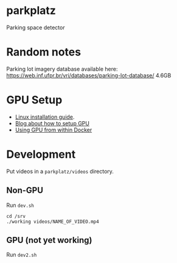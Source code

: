# parkplatz
Parking space detector

# Random notes

Parking lot imagery database available here: https://web.inf.ufpr.br/vri/databases/parking-lot-database/
4.6GB

# GPU Setup

- [Linux installation guide](https://docs.nvidia.com/cuda/cuda-installation-guide-linux/index.html#abstract).
- [Blog about how to setup GPU](https://hackernoon.com/docker-compose-gpu-tensorflow-%EF%B8%8F-a0e2011d36)
- [Using GPU from within Docker](https://stackoverflow.com/questions/25185405/using-gpu-from-a-docker-container)

# Development

Put videos in a `parkplatz/videos` directory.

## Non-GPU

Run `dev.sh`
```
cd /srv
./working videos/NAME_OF_VIDEO.mp4
```


## GPU (not yet working)

Run `dev2.sh`
